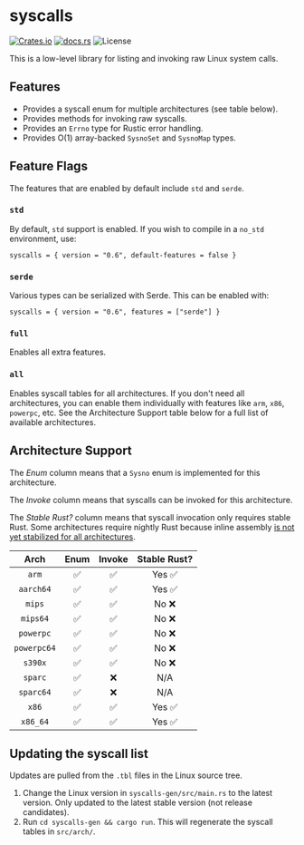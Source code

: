 # syscalls

[![Crates.io](https://img.shields.io/crates/v/syscalls?style=for-the-badge)](https://crates.io/crates/syscalls)
[![docs.rs](https://img.shields.io/docsrs/syscalls?style=for-the-badge)](https://docs.rs/syscalls)
![License](https://img.shields.io/crates/l/syscalls.svg?style=for-the-badge)

This is a low-level library for listing and invoking raw Linux system calls.

## Features

 - Provides a syscall enum for multiple architectures (see table below).
 - Provides methods for invoking raw syscalls.
 - Provides an `Errno` type for Rustic error handling.
 - Provides O(1) array-backed `SysnoSet` and `SysnoMap` types.

## Feature Flags

The features that are enabled by default include `std` and `serde`.

### `std`

By default, `std` support is enabled. If you wish to compile in a `no_std`
environment, use:
```
syscalls = { version = "0.6", default-features = false }
```

### `serde`

Various types can be serialized with Serde. This can be enabled with:
```
syscalls = { version = "0.6", features = ["serde"] }
```

### `full`

Enables all extra features.

### `all`

Enables syscall tables for all architectures. If you don't need all
architectures, you can enable them individually with features like `arm`, `x86`,
`powerpc`, etc. See the Architecture Support table below for a full list of
available architectures.

## Architecture Support

The *Enum* column means that a `Sysno` enum is implemented for this
architecture.

The *Invoke* column means that syscalls can be invoked for this architecture.

The *Stable Rust?* column means that syscall invocation only requires stable
Rust. Some architectures require nightly Rust because inline assembly [is not
yet stabilized for all architectures][asm_experimental_arch].

[asm_experimental_arch]: https://github.com/rust-lang/rust/issues/93335

|    Arch     | Enum | Invoke | Stable Rust? |
|:-----------:|:----:|:------:|:------------:|
|    `arm`    |  ✅   |   ✅    |    Yes ✅     |
|  `aarch64`  |  ✅   |   ✅    |    Yes ✅     |
|   `mips`    |  ✅   |   ✅    |     No ❌     |
|  `mips64`   |  ✅   |   ✅    |     No ❌     |
|  `powerpc`  |  ✅   |   ✅    |     No ❌     |
| `powerpc64` |  ✅   |   ✅    |     No ❌     |
|   `s390x`   |  ✅   |   ✅    |     No ❌     |
|   `sparc`   |  ✅   |   ❌    |     N/A      |
|  `sparc64`  |  ✅   |   ❌    |     N/A      |
|    `x86`    |  ✅   |   ✅    |    Yes ✅     |
|  `x86_64`   |  ✅   |   ✅    |    Yes ✅     |

## Updating the syscall list

Updates are pulled from the `.tbl` files in the Linux source tree.

 1. Change the Linux version in `syscalls-gen/src/main.rs` to the latest
    version. Only updated to the latest stable version (not release candidates).
 2. Run `cd syscalls-gen && cargo run`. This will regenerate the syscall tables
    in `src/arch/`.
